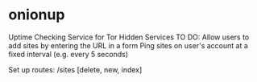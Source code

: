 # onionup
Uptime Checking Service for Tor Hidden Services
TO DO:
Allow users to add sites by entering the URL in a form 
Ping sites on user's account at a fixed interval (e.g. every 5 seconds)

Set up routes:
/sites [delete, new, index]



